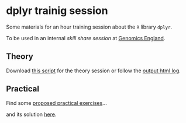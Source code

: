 dplyr trainig session
============================================================

Some materials for an hour training session about the `R` library `dplyr`.

To be used in an internal _skill share session_ at [Genomics England](https://www.genomicsengland.co.uk/).

Theory
---------------------------------------

Download [this script](https://dmontaner-teaching.github.io/gelsk/dplyr_theory.R) for the theory session or follow the [output html log](https://dmontaner-teaching.github.io/gelsk/dplyr_theory.html). 


Practical
-------------------------------------------

Find some [proposed practical exercises](https://dmontaner-teaching.github.io/gelsk/dplyr_practical.html)...

and its solution [here](https://dmontaner-teaching.github.io/gelsk/dplyr_practical_responses.html).
